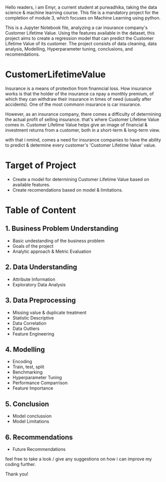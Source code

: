 Hello readers, i am Emyr, a current student at purwadhika, taking the data science & machine learning course. This file is a mandatory project for the completion of module 3, which focuses on Machine Learning using python.

This is a Jupyter Notebook file, analyzing a car insurance company's Customer Lifetime Value. Using the features available in the dataset, this project aims to create a regression model that can predict the Customer Lifetime Value of its customer. The project consists of data cleaning, data analysis, Modelling, Hyperparameter tuning, conclusions, and recomendations.

# CustomerLifetimeValue

Insurance is a means of protextion from finanncial loss. How insurance works is that the holder of the insurance ca npay a monthly premium, of which they can withdraw their insurance in times of need (usually after accidents). One of the most commonn insurance is car insurance.

However, as an insurance company, there comes a difficulty of determining the actual profit of selling insurance. that's where Customer Lifetime Value comes in. Customer Lifetime Value helps give an image of financial & investment returns from a customer, both in a short-term & long-term view.

with that i nmind, comes a need for insurance companies to have the ability to predict & determine every customer's 'Customer Lifetime Value' value.

# Target of Project
- Create a model for determining Customer Lifetime Value based on available features.
- Create recomendations based on model & limitations.

# Table of Content
## 1. Business Problem Understanding
- Basic undestanding of the business problem
- Goals of the project
- Analytic approach & Metric Evaluation
## 2. Data Understanding
- Attribute Information
- Exploratory Data Analysis
## 3. Data Preprocessing
- Missing value & duplicate treatment
- Statistic Descriptive
- Data Correlation
- Data Outliers
- Feature Engineering
## 4. Modelling
- Encoding
- Train, test, split
- Benchmarking
- Hyperparameter Tuning
- Performance Comparrison
- Feature Importance
## 5. Conclusion
- Model conclussion
- Model Limitations
## 6. Recommendations
- Future Recommendations


feel free to take a look / give any suggestions on how i can improve my coding further.

Thank you!
